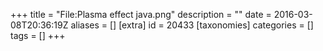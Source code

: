 +++
title = "File:Plasma effect java.png"
description = ""
date = 2016-03-08T20:36:19Z
aliases = []
[extra]
id = 20433
[taxonomies]
categories = []
tags = []
+++


